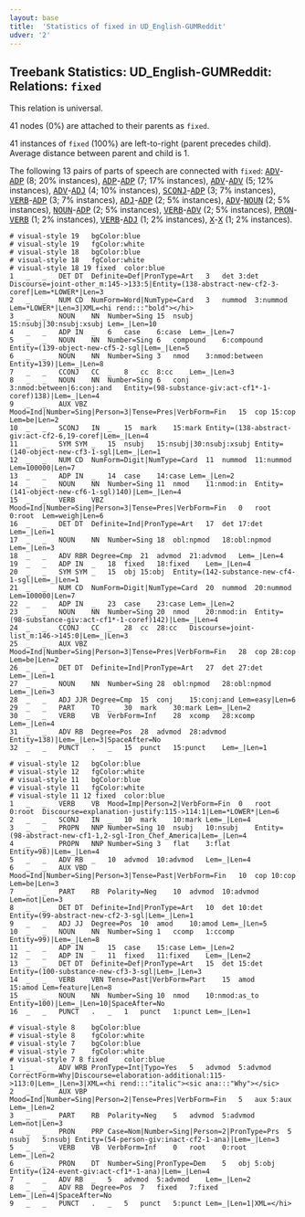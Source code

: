 ```yaml
---
layout: base
title:  'Statistics of fixed in UD_English-GUMReddit'
udver: '2'
---
```


## Treebank Statistics: UD_English-GUMReddit: Relations: `fixed`

This relation is universal.

41 nodes (0%) are attached to their parents as `fixed`.

41 instances of `fixed` (100%) are left-to-right (parent precedes child).
Average distance between parent and child is 1.

The following 13 pairs of parts of speech are connected with `fixed`: <tt><a href="en_gumreddit-pos-ADV.html">ADV</a></tt>-<tt><a href="en_gumreddit-pos-ADP.html">ADP</a></tt> (8; 20% instances), <tt><a href="en_gumreddit-pos-ADP.html">ADP</a></tt>-<tt><a href="en_gumreddit-pos-ADP.html">ADP</a></tt> (7; 17% instances), <tt><a href="en_gumreddit-pos-ADV.html">ADV</a></tt>-<tt><a href="en_gumreddit-pos-ADV.html">ADV</a></tt> (5; 12% instances), <tt><a href="en_gumreddit-pos-ADV.html">ADV</a></tt>-<tt><a href="en_gumreddit-pos-ADJ.html">ADJ</a></tt> (4; 10% instances), <tt><a href="en_gumreddit-pos-SCONJ.html">SCONJ</a></tt>-<tt><a href="en_gumreddit-pos-ADP.html">ADP</a></tt> (3; 7% instances), <tt><a href="en_gumreddit-pos-VERB.html">VERB</a></tt>-<tt><a href="en_gumreddit-pos-ADP.html">ADP</a></tt> (3; 7% instances), <tt><a href="en_gumreddit-pos-ADJ.html">ADJ</a></tt>-<tt><a href="en_gumreddit-pos-ADP.html">ADP</a></tt> (2; 5% instances), <tt><a href="en_gumreddit-pos-ADV.html">ADV</a></tt>-<tt><a href="en_gumreddit-pos-NOUN.html">NOUN</a></tt> (2; 5% instances), <tt><a href="en_gumreddit-pos-NOUN.html">NOUN</a></tt>-<tt><a href="en_gumreddit-pos-ADP.html">ADP</a></tt> (2; 5% instances), <tt><a href="en_gumreddit-pos-VERB.html">VERB</a></tt>-<tt><a href="en_gumreddit-pos-ADV.html">ADV</a></tt> (2; 5% instances), <tt><a href="en_gumreddit-pos-PRON.html">PRON</a></tt>-<tt><a href="en_gumreddit-pos-VERB.html">VERB</a></tt> (1; 2% instances), <tt><a href="en_gumreddit-pos-VERB.html">VERB</a></tt>-<tt><a href="en_gumreddit-pos-ADJ.html">ADJ</a></tt> (1; 2% instances), <tt><a href="en_gumreddit-pos-X.html">X</a></tt>-<tt><a href="en_gumreddit-pos-X.html">X</a></tt> (1; 2% instances).


~~~ conllu
# visual-style 19	bgColor:blue
# visual-style 19	fgColor:white
# visual-style 18	bgColor:blue
# visual-style 18	fgColor:white
# visual-style 18 19 fixed	color:blue
1	_	_	DET	DT	Definite=Def|PronType=Art	3	det	3:det	Discourse=joint-other_m:145->133:5|Entity=(138-abstract-new-cf2-3-coref|Lem=*LOWER*|Len=3
2	_	_	NUM	CD	NumForm=Word|NumType=Card	3	nummod	3:nummod	Lem=*LOWER*|Len=3|XML=<hi rend:::"bold"></hi>
3	_	_	NOUN	NN	Number=Sing	15	nsubj	15:nsubj|30:nsubj:xsubj	Lem=_|Len=10
4	_	_	ADP	IN	_	6	case	6:case	Lem=_|Len=7
5	_	_	NOUN	NN	Number=Sing	6	compound	6:compound	Entity=(139-object-new-cf5-2-sgl|Lem=_|Len=5
6	_	_	NOUN	NN	Number=Sing	3	nmod	3:nmod:between	Entity=139)|Lem=_|Len=8
7	_	_	CCONJ	CC	_	8	cc	8:cc	Lem=_|Len=3
8	_	_	NOUN	NN	Number=Sing	6	conj	3:nmod:between|6:conj:and	Entity=(98-substance-giv:act-cf1*-1-coref)138)|Lem=_|Len=4
9	_	_	AUX	VBZ	Mood=Ind|Number=Sing|Person=3|Tense=Pres|VerbForm=Fin	15	cop	15:cop	Lem=be|Len=2
10	_	_	SCONJ	IN	_	15	mark	15:mark	Entity=(138-abstract-giv:act-cf2-6,19-coref|Lem=_|Len=4
11	_	_	SYM	SYM	_	15	nsubj	15:nsubj|30:nsubj:xsubj	Entity=(140-object-new-cf3-1-sgl|Lem=_|Len=1
12	_	_	NUM	CD	NumForm=Digit|NumType=Card	11	nummod	11:nummod	Lem=100000|Len=7
13	_	_	ADP	IN	_	14	case	14:case	Lem=_|Len=2
14	_	_	NOUN	NN	Number=Sing	11	nmod	11:nmod:in	Entity=(141-object-new-cf6-1-sgl)140)|Lem=_|Len=4
15	_	_	VERB	VBZ	Mood=Ind|Number=Sing|Person=3|Tense=Pres|VerbForm=Fin	0	root	0:root	Lem=weigh|Len=6
16	_	_	DET	DT	Definite=Ind|PronType=Art	17	det	17:det	Lem=_|Len=1
17	_	_	NOUN	NN	Number=Sing	18	obl:npmod	18:obl:npmod	Lem=_|Len=3
18	_	_	ADV	RBR	Degree=Cmp	21	advmod	21:advmod	Lem=_|Len=4
19	_	_	ADP	IN	_	18	fixed	18:fixed	Lem=_|Len=4
20	_	_	SYM	SYM	_	15	obj	15:obj	Entity=(142-substance-new-cf4-1-sgl|Lem=_|Len=1
21	_	_	NUM	CD	NumForm=Digit|NumType=Card	20	nummod	20:nummod	Lem=100000|Len=7
22	_	_	ADP	IN	_	23	case	23:case	Lem=_|Len=2
23	_	_	NOUN	NN	Number=Sing	20	nmod	20:nmod:in	Entity=(98-substance-giv:act-cf1*-1-coref)142)|Lem=_|Len=4
24	_	_	CCONJ	CC	_	28	cc	28:cc	Discourse=joint-list_m:146->145:0|Lem=_|Len=3
25	_	_	AUX	VBZ	Mood=Ind|Number=Sing|Person=3|Tense=Pres|VerbForm=Fin	28	cop	28:cop	Lem=be|Len=2
26	_	_	DET	DT	Definite=Ind|PronType=Art	27	det	27:det	Lem=_|Len=1
27	_	_	NOUN	NN	Number=Sing	28	obl:npmod	28:obl:npmod	Lem=_|Len=3
28	_	_	ADJ	JJR	Degree=Cmp	15	conj	15:conj:and	Lem=easy|Len=6
29	_	_	PART	TO	_	30	mark	30:mark	Lem=_|Len=2
30	_	_	VERB	VB	VerbForm=Inf	28	xcomp	28:xcomp	Lem=_|Len=4
31	_	_	ADV	RB	Degree=Pos	28	advmod	28:advmod	Entity=138)|Lem=_|Len=3|SpaceAfter=No
32	_	_	PUNCT	.	_	15	punct	15:punct	Lem=_|Len=1

~~~


~~~ conllu
# visual-style 12	bgColor:blue
# visual-style 12	fgColor:white
# visual-style 11	bgColor:blue
# visual-style 11	fgColor:white
# visual-style 11 12 fixed	color:blue
1	_	_	VERB	VB	Mood=Imp|Person=2|VerbForm=Fin	0	root	0:root	Discourse=explanation-justify:115->114:1|Lem=*LOWER*|Len=6
2	_	_	SCONJ	IN	_	10	mark	10:mark	Lem=_|Len=4
3	_	_	PROPN	NNP	Number=Sing	10	nsubj	10:nsubj	Entity=(98-abstract-new-cf1-1,2-sgl-Iron_Chef_America|Lem=_|Len=4
4	_	_	PROPN	NNP	Number=Sing	3	flat	3:flat	Entity=98)|Lem=_|Len=4
5	_	_	ADV	RB	_	10	advmod	10:advmod	Lem=_|Len=4
6	_	_	AUX	VBD	Mood=Ind|Number=Sing|Person=3|Tense=Past|VerbForm=Fin	10	cop	10:cop	Lem=be|Len=3
7	_	_	PART	RB	Polarity=Neg	10	advmod	10:advmod	Lem=not|Len=3
8	_	_	DET	DT	Definite=Ind|PronType=Art	10	det	10:det	Entity=(99-abstract-new-cf2-3-sgl|Lem=_|Len=1
9	_	_	ADJ	JJ	Degree=Pos	10	amod	10:amod	Lem=_|Len=5
10	_	_	NOUN	NN	Number=Sing	1	ccomp	1:ccomp	Entity=99)|Lem=_|Len=8
11	_	_	ADP	IN	_	15	case	15:case	Lem=_|Len=2
12	_	_	ADP	IN	_	11	fixed	11:fixed	Lem=_|Len=2
13	_	_	DET	DT	Definite=Def|PronType=Art	15	det	15:det	Entity=(100-substance-new-cf3-3-sgl|Lem=_|Len=3
14	_	_	VERB	VBN	Tense=Past|VerbForm=Part	15	amod	15:amod	Lem=feature|Len=8
15	_	_	NOUN	NN	Number=Sing	10	nmod	10:nmod:as_to	Entity=100)|Lem=_|Len=10|SpaceAfter=No
16	_	_	PUNCT	.	_	1	punct	1:punct	Lem=_|Len=1

~~~


~~~ conllu
# visual-style 8	bgColor:blue
# visual-style 8	fgColor:white
# visual-style 7	bgColor:blue
# visual-style 7	fgColor:white
# visual-style 7 8 fixed	color:blue
1	_	_	ADV	WRB	PronType=Int|Typo=Yes	5	advmod	5:advmod	CorrectForm=Why|Discourse=elaboration-additional:115->113:0|Lem=_|Len=3|XML=<hi rend:::"italic"><sic ana:::"Why"></sic>
2	_	_	AUX	VBP	Mood=Ind|Number=Sing|Person=2|Tense=Pres|VerbForm=Fin	5	aux	5:aux	Lem=_|Len=2
3	_	_	PART	RB	Polarity=Neg	5	advmod	5:advmod	Lem=not|Len=3
4	_	_	PRON	PRP	Case=Nom|Number=Sing|Person=2|PronType=Prs	5	nsubj	5:nsubj	Entity=(54-person-giv:inact-cf2-1-ana)|Lem=_|Len=3
5	_	_	VERB	VB	VerbForm=Inf	0	root	0:root	Lem=_|Len=2
6	_	_	PRON	DT	Number=Sing|PronType=Dem	5	obj	5:obj	Entity=(124-event-giv:act-cf1*-1-ana)|Lem=_|Len=4
7	_	_	ADV	RB	_	5	advmod	5:advmod	Lem=_|Len=2
8	_	_	ADV	RB	Degree=Pos	7	fixed	7:fixed	Lem=_|Len=4|SpaceAfter=No
9	_	_	PUNCT	.	_	5	punct	5:punct	Lem=_|Len=1|XML=</hi>

~~~


